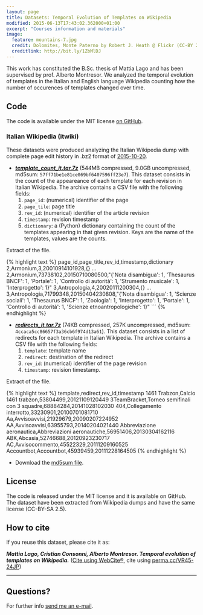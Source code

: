 ```yaml
---
layout: page
title: Datasets: Temporal Evolution of Templates on Wikipedia
modified: 2015-06-13T17:43:02.362000+01:00
excerpt: "Courses information and materials"
image:
  feature: mountains-7.jpg
  credit: Dolomites, Monte Paterno by Robert J. Heath @ Flickr (CC-BY 2.0)
  creditlink: http://bit.ly/1ZbMlDJ
---
```



This work has constituted the B.Sc. thesis of Mattia Lago and has been supervised by prof. Alberto Montresor.
We analyzed the temporal evolution of templates in the Italian and English language
Wikipedia counting how the number of occurences of templates changed over time.


## Code

The code is available under the MIT license [on GitHub](https://github.com/Tihacker/Wikipedia-Templates-Analysis).

### Italian Wikipedia (itwiki)

These datasets were produced analyzing the Italian Wikipedia dump with complete
page edit history in .bz2 format of [2015-10-20](https://dumps.wikimedia.org/itwiki/20151020/).

* ***[template_count_it.tar.7z](./template_count_it.tar.7z)*** (544MB compressed, 9.0GB uncompressed, md5sum: `57ff71be1e81ce069bf6407596ff23e7`).
  This dataset consists in the count of the appeareance of each template for
  each revision in Italian Wikipedia.
  The archive contains a CSV file with the following fields:
  1. `page_id`: (numerical) identifier of the page
  2. `page_tile`: page title
  3. `rev_id`: (numerical) identifier of the article revision
  4. `timestamp`: revision timestamp
  5. `dictionary`: a (Python) dictionary containing the count  of the templates
    appearing in that given revision. Keys are the name of the templates, values
    are the counts.

Extract of the file<a class="collapsible inactive" id='template_count_extract' href="#"></a>.
<div class="collapsible" id='template_count_extract'>
{% highlight text %}
page_id,page_title,rev_id,timestamp,dictionary
2,Armonium,3,20010914101928,{}
...
2,Armonium,73738102,20150710080500,"{'Nota disambigua': 1, 'Thesaurus BNCF': 1, 'Portale': 1, 'Controllo di autorità': 1, 'Strumento musicale': 1, 'Interprogetto': 1}"
3,Antropologia,4,20020111200304,{}
...
3,Antropologia,71799348,20150404230808,"{'Nota disambigua': 1, 'Scienze sociali': 1, 'Thesaurus BNCF': 1, 'Zoologia': 1, 'Interprogetto': 1, 'Portale': 1, 'Controllo di autorità': 1, 'Scienze etnoantropologiche': 1}"
```
{% endhighlight %}
</div>

* ***[redirects_it.tar.7z](./redirects_it.tar.7z)*** (74KB compressed, 257K uncompressed, md5sum: `4ccaca5cc86657f3a36cb6f974d13a61`).
  This dataset consists in a list of redirects for each template in Italian Wikipedia.
  The archive contains a CSV file with the following fields:
  1. `template`: template name
  2. `redirect`: destination of the redirect
  3. `rev_id`: (numerical) identifier of the page revision
  4. `timestamp`: revision timestamp.

Extract of the file<a class="collapsible inactive" id='redirects_it' href="#"></a>.

<div class="collapsible" id='redirects_it'>
{% highlight text %}
template,redirect,rev_id,timestamp
1461 Trabzon,Calcio 1461 trabzon,53804499,20121109120449
3TeamBracket,Torneo semifinali con 3 squadre,68884284,20141028102030
404,Collegamento interrotto,33230901,20100701081710
Aa,Avvisoavvisi,21929679,20090207224952
AA,Avvisoavvisi,63955793,20140204021440
Abbreviazione aeronautica,Abbreviazioni aeronautiche,56951406,20130304162116
ABK,Abcasia,52746688,20120923230717
AC,Avvisocommento,45522329,20111209160525
Accountbot,Accountbot,45939459,20111228164505
{% endhighlight %}
</div>

* Download the [md5sum file](./temporal_evolution_templates_wikipedia.md5sums).

## License

The code is released under the MIT license and it is available on GitHub. The dataset have been
extracted from Wikipedia dumps and have the same license (CC-BY-SA 2.5).

## How to cite

If you reuse this dataset, please cite it as:

***Mattia Lago, Cristian Consonni, Alberto Montresor. Temporal evolution of templates on Wikipedia.***
(<a href="http://www.webcitation.org/archive?url=http%3A%2F%2Fdisi.unitn.it%2F~consonni%2Fdatasets%2Ftemporal-evolution-templates-wikipedia%2F&amp;author=Mattia+Lago%2CCristian+Consonni%2CAlberto+Montresor&amp;title=Temporal+Evolution+of+Templates+on+Wikipedia&amp;date=2015-12-18&amp;source=DISI%2CUniversity+of+Trento&amp;authoremail=cristian.consonni%40unitn.it">Cite using WebCite®</a>, cite using <a href="https://perma.cc/VR45-24JP">perma.cc/VR45-24JP</a>)

---

## Questions?

For further info <a href="mailto:cristian.consonni(at)unitn(dot)it" target="_blank">send me an e-mail</a>.
